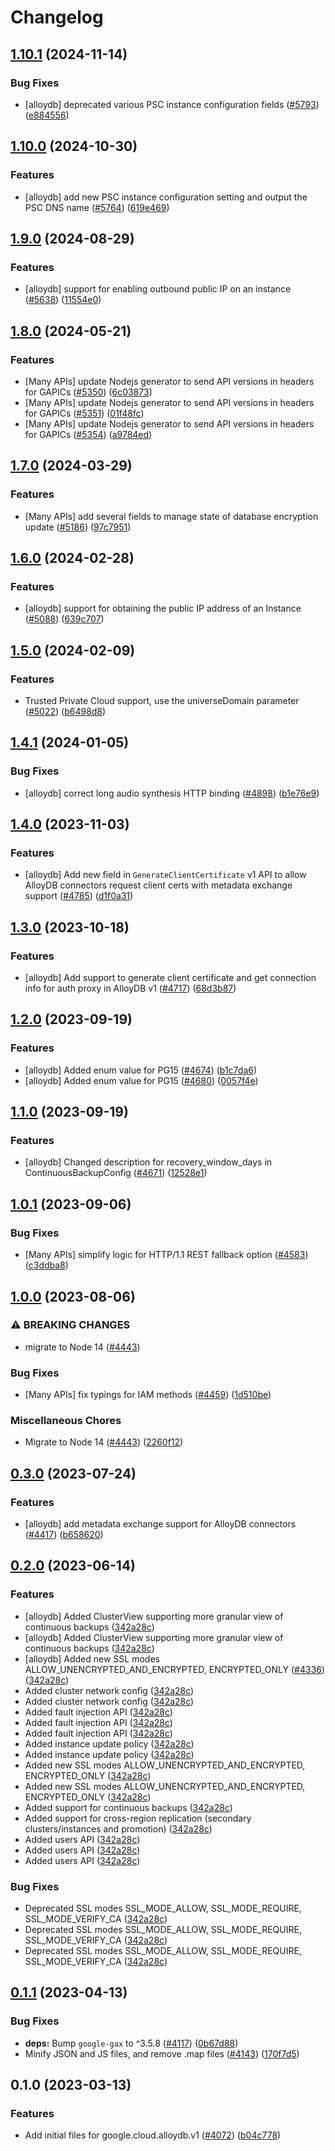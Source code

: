 # Changelog

## [1.10.1](https://github.com/googleapis/google-cloud-node/compare/alloydb-v1.10.0...alloydb-v1.10.1) (2024-11-14)


### Bug Fixes

* [alloydb] deprecated various PSC instance configuration fields ([#5793](https://github.com/googleapis/google-cloud-node/issues/5793)) ([e884556](https://github.com/googleapis/google-cloud-node/commit/e8845566dcf841c5fb2946b5903b63d6298fd901))

## [1.10.0](https://github.com/googleapis/google-cloud-node/compare/alloydb-v1.9.0...alloydb-v1.10.0) (2024-10-30)


### Features

* [alloydb] add new PSC instance configuration setting and output the PSC DNS name ([#5764](https://github.com/googleapis/google-cloud-node/issues/5764)) ([619e469](https://github.com/googleapis/google-cloud-node/commit/619e469914af5506e47d26ff01887dbfeef99131))

## [1.9.0](https://github.com/googleapis/google-cloud-node/compare/alloydb-v1.8.0...alloydb-v1.9.0) (2024-08-29)


### Features

* [alloydb] support for enabling outbound public IP on an instance ([#5638](https://github.com/googleapis/google-cloud-node/issues/5638)) ([11554e0](https://github.com/googleapis/google-cloud-node/commit/11554e0847734bff0b1c68007fd5227ae2008b87))

## [1.8.0](https://github.com/googleapis/google-cloud-node/compare/alloydb-v1.7.0...alloydb-v1.8.0) (2024-05-21)


### Features

* [Many APIs] update Nodejs generator to send API versions in headers for GAPICs ([#5350](https://github.com/googleapis/google-cloud-node/issues/5350)) ([6c03873](https://github.com/googleapis/google-cloud-node/commit/6c038731de1f36456042e6b4ecf2a9686be662c7))
* [Many APIs] update Nodejs generator to send API versions in headers for GAPICs ([#5351](https://github.com/googleapis/google-cloud-node/issues/5351)) ([01f48fc](https://github.com/googleapis/google-cloud-node/commit/01f48fce63ec4ddf801d59ee2b8c0db9f6fb8372))
* [Many APIs] update Nodejs generator to send API versions in headers for GAPICs ([#5354](https://github.com/googleapis/google-cloud-node/issues/5354)) ([a9784ed](https://github.com/googleapis/google-cloud-node/commit/a9784ed3db6ee96d171762308bbbcd57390b6866))

## [1.7.0](https://github.com/googleapis/google-cloud-node/compare/alloydb-v1.6.0...alloydb-v1.7.0) (2024-03-29)


### Features

* [Many APIs] add several fields to manage state of database encryption update ([#5186](https://github.com/googleapis/google-cloud-node/issues/5186)) ([97c7951](https://github.com/googleapis/google-cloud-node/commit/97c7951481ef70d8f49c3d218f7c22ce00df9174))

## [1.6.0](https://github.com/googleapis/google-cloud-node/compare/alloydb-v1.5.0...alloydb-v1.6.0) (2024-02-28)


### Features

* [alloydb] support for obtaining the public IP address of an Instance ([#5088](https://github.com/googleapis/google-cloud-node/issues/5088)) ([639c707](https://github.com/googleapis/google-cloud-node/commit/639c7076472d2e77845e2e5fdda954608566f852))

## [1.5.0](https://github.com/googleapis/google-cloud-node/compare/alloydb-v1.4.1...alloydb-v1.5.0) (2024-02-09)


### Features

* Trusted Private Cloud support, use the universeDomain parameter  ([#5022](https://github.com/googleapis/google-cloud-node/issues/5022)) ([b6498d8](https://github.com/googleapis/google-cloud-node/commit/b6498d8580d056817981dedbaa0ea5d82e9dccc2))

## [1.4.1](https://github.com/googleapis/google-cloud-node/compare/alloydb-v1.4.0...alloydb-v1.4.1) (2024-01-05)


### Bug Fixes

* [alloydb] correct long audio synthesis HTTP binding ([#4898](https://github.com/googleapis/google-cloud-node/issues/4898)) ([b1e76e9](https://github.com/googleapis/google-cloud-node/commit/b1e76e9e52831d1c786918a99a4d96c74d8141f5))

## [1.4.0](https://github.com/googleapis/google-cloud-node/compare/alloydb-v1.3.0...alloydb-v1.4.0) (2023-11-03)


### Features

* [alloydb] Add new field in `GenerateClientCertificate` v1 API to allow AlloyDB connectors request client certs with metadata exchange support ([#4785](https://github.com/googleapis/google-cloud-node/issues/4785)) ([d1f0a31](https://github.com/googleapis/google-cloud-node/commit/d1f0a31372a93d8230cf3374e857bf4b1d2436fe))

## [1.3.0](https://github.com/googleapis/google-cloud-node/compare/alloydb-v1.2.0...alloydb-v1.3.0) (2023-10-18)


### Features

* [alloydb] Add support to generate client certificate and get connection info for auth proxy in AlloyDB v1 ([#4717](https://github.com/googleapis/google-cloud-node/issues/4717)) ([68d3b87](https://github.com/googleapis/google-cloud-node/commit/68d3b870717e0cc37afde596acfaefc5737a5857))

## [1.2.0](https://github.com/googleapis/google-cloud-node/compare/alloydb-v1.1.0...alloydb-v1.2.0) (2023-09-19)


### Features

* [alloydb] Added enum value for PG15 ([#4674](https://github.com/googleapis/google-cloud-node/issues/4674)) ([b1c7da6](https://github.com/googleapis/google-cloud-node/commit/b1c7da692c0c62d74f66158ea965dca0500db27f))
* [alloydb] Added enum value for PG15 ([#4680](https://github.com/googleapis/google-cloud-node/issues/4680)) ([0057f4e](https://github.com/googleapis/google-cloud-node/commit/0057f4eaa3b73c24b5e2eadaaf92338e357a82f0))

## [1.1.0](https://github.com/googleapis/google-cloud-node/compare/alloydb-v1.0.1...alloydb-v1.1.0) (2023-09-19)


### Features

* [alloydb] Changed description for recovery_window_days in ContinuousBackupConfig ([#4671](https://github.com/googleapis/google-cloud-node/issues/4671)) ([12528e1](https://github.com/googleapis/google-cloud-node/commit/12528e16d13a4aeca66162bd5f51bb1547ec410e))

## [1.0.1](https://github.com/googleapis/google-cloud-node/compare/alloydb-v1.0.0...alloydb-v1.0.1) (2023-09-06)


### Bug Fixes

* [Many APIs] simplify logic for HTTP/1.1 REST fallback option ([#4583](https://github.com/googleapis/google-cloud-node/issues/4583)) ([c3ddba8](https://github.com/googleapis/google-cloud-node/commit/c3ddba8df9fee6185e36a4e99f7c67b0319f1242))

## [1.0.0](https://github.com/googleapis/google-cloud-node/compare/alloydb-v0.3.0...alloydb-v1.0.0) (2023-08-06)


### ⚠ BREAKING CHANGES

* migrate to Node 14 ([#4443](https://github.com/googleapis/google-cloud-node/issues/4443))

### Bug Fixes

* [Many APIs] fix typings for IAM methods ([#4459](https://github.com/googleapis/google-cloud-node/issues/4459)) ([1d510be](https://github.com/googleapis/google-cloud-node/commit/1d510bef5bd7b0ac3552b4729ef3d9ebe1ac3dc4))


### Miscellaneous Chores

* Migrate to Node 14 ([#4443](https://github.com/googleapis/google-cloud-node/issues/4443)) ([2260f12](https://github.com/googleapis/google-cloud-node/commit/2260f12543d171bda95345e53475f5f0fdc45770))

## [0.3.0](https://github.com/googleapis/google-cloud-node/compare/alloydb-v0.2.0...alloydb-v0.3.0) (2023-07-24)


### Features

* [alloydb] add metadata exchange support for AlloyDB connectors ([#4417](https://github.com/googleapis/google-cloud-node/issues/4417)) ([b658620](https://github.com/googleapis/google-cloud-node/commit/b658620294d3aefd02afd17b762f410bb623c8da))

## [0.2.0](https://github.com/googleapis/google-cloud-node/compare/alloydb-v0.1.1...alloydb-v0.2.0) (2023-06-14)


### Features

* [alloydb] Added ClusterView supporting more granular view of continuous backups ([342a28c](https://github.com/googleapis/google-cloud-node/commit/342a28c3e06848325744e9d80a046ca1ed4dbc5f))
* [alloydb] Added ClusterView supporting more granular view of continuous backups ([342a28c](https://github.com/googleapis/google-cloud-node/commit/342a28c3e06848325744e9d80a046ca1ed4dbc5f))
* [alloydb] Added new SSL modes ALLOW_UNENCRYPTED_AND_ENCRYPTED, ENCRYPTED_ONLY ([#4336](https://github.com/googleapis/google-cloud-node/issues/4336)) ([342a28c](https://github.com/googleapis/google-cloud-node/commit/342a28c3e06848325744e9d80a046ca1ed4dbc5f))
* Added cluster network config ([342a28c](https://github.com/googleapis/google-cloud-node/commit/342a28c3e06848325744e9d80a046ca1ed4dbc5f))
* Added cluster network config ([342a28c](https://github.com/googleapis/google-cloud-node/commit/342a28c3e06848325744e9d80a046ca1ed4dbc5f))
* Added fault injection API ([342a28c](https://github.com/googleapis/google-cloud-node/commit/342a28c3e06848325744e9d80a046ca1ed4dbc5f))
* Added fault injection API ([342a28c](https://github.com/googleapis/google-cloud-node/commit/342a28c3e06848325744e9d80a046ca1ed4dbc5f))
* Added fault injection API ([342a28c](https://github.com/googleapis/google-cloud-node/commit/342a28c3e06848325744e9d80a046ca1ed4dbc5f))
* Added instance update policy ([342a28c](https://github.com/googleapis/google-cloud-node/commit/342a28c3e06848325744e9d80a046ca1ed4dbc5f))
* Added instance update policy ([342a28c](https://github.com/googleapis/google-cloud-node/commit/342a28c3e06848325744e9d80a046ca1ed4dbc5f))
* Added new SSL modes ALLOW_UNENCRYPTED_AND_ENCRYPTED, ENCRYPTED_ONLY ([342a28c](https://github.com/googleapis/google-cloud-node/commit/342a28c3e06848325744e9d80a046ca1ed4dbc5f))
* Added new SSL modes ALLOW_UNENCRYPTED_AND_ENCRYPTED, ENCRYPTED_ONLY ([342a28c](https://github.com/googleapis/google-cloud-node/commit/342a28c3e06848325744e9d80a046ca1ed4dbc5f))
* Added support for continuous backups ([342a28c](https://github.com/googleapis/google-cloud-node/commit/342a28c3e06848325744e9d80a046ca1ed4dbc5f))
* Added support for cross-region replication (secondary clusters/instances and promotion) ([342a28c](https://github.com/googleapis/google-cloud-node/commit/342a28c3e06848325744e9d80a046ca1ed4dbc5f))
* Added users API ([342a28c](https://github.com/googleapis/google-cloud-node/commit/342a28c3e06848325744e9d80a046ca1ed4dbc5f))
* Added users API ([342a28c](https://github.com/googleapis/google-cloud-node/commit/342a28c3e06848325744e9d80a046ca1ed4dbc5f))
* Added users API ([342a28c](https://github.com/googleapis/google-cloud-node/commit/342a28c3e06848325744e9d80a046ca1ed4dbc5f))


### Bug Fixes

* Deprecated SSL modes SSL_MODE_ALLOW, SSL_MODE_REQUIRE, SSL_MODE_VERIFY_CA ([342a28c](https://github.com/googleapis/google-cloud-node/commit/342a28c3e06848325744e9d80a046ca1ed4dbc5f))
* Deprecated SSL modes SSL_MODE_ALLOW, SSL_MODE_REQUIRE, SSL_MODE_VERIFY_CA ([342a28c](https://github.com/googleapis/google-cloud-node/commit/342a28c3e06848325744e9d80a046ca1ed4dbc5f))
* Deprecated SSL modes SSL_MODE_ALLOW, SSL_MODE_REQUIRE, SSL_MODE_VERIFY_CA ([342a28c](https://github.com/googleapis/google-cloud-node/commit/342a28c3e06848325744e9d80a046ca1ed4dbc5f))

## [0.1.1](https://github.com/googleapis/google-cloud-node/compare/alloydb-v0.1.0...alloydb-v0.1.1) (2023-04-13)


### Bug Fixes

* **deps:** Bump `google-gax` to ^3.5.8 ([#4117](https://github.com/googleapis/google-cloud-node/issues/4117)) ([0b67d88](https://github.com/googleapis/google-cloud-node/commit/0b67d883963643ce1b4f6d2ccd3e8d37adf6e029))
* Minify JSON and JS files, and remove .map files ([#4143](https://github.com/googleapis/google-cloud-node/issues/4143)) ([170f7d5](https://github.com/googleapis/google-cloud-node/commit/170f7d57b8fd344d182a8e758867b8124722eebc))

## 0.1.0 (2023-03-13)


### Features

* Add initial files for google.cloud.alloydb.v1 ([#4072](https://github.com/googleapis/google-cloud-node/issues/4072)) ([b04c778](https://github.com/googleapis/google-cloud-node/commit/b04c77858f6d807c11a31a3fb7e3adc3289ff581))
